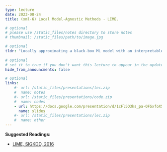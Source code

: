 ```yaml
---
type: lecture
date: 2023-08-24
title: (xml-6) Local Model-Agnostic Methods - LIME.

# optional
# please use /static_files/notes directory to store notes
# thumbnail: /static_files/path/to/image.jpg

# optional
tldr: "Locally approximating a black-box ML model with an interpretable surrogate"
  
# optional
# set it to true if you don't want this lecture to appear in the updates section
hide_from_announcments: false

# optional
links: 
    #- url: /static_files/presentations/lec.zip
    #  name: notes
    #- url: /static_files/presentations/code.zip
    #  name: codes
    - url: https://docs.google.com/presentation/d/1cFl5O3ks_pa-OFSxfoX5NyIlGDL5yg4n5iVdtkV-bo8/edit?usp=sharing
      name: slides
    #- url: /static_files/presentations/lec.zip
    #  name: other
---
```


**Suggested Readings:**
- [LIME, SIGKDD, 2016](https://arxiv.org/abs/1602.04938)
